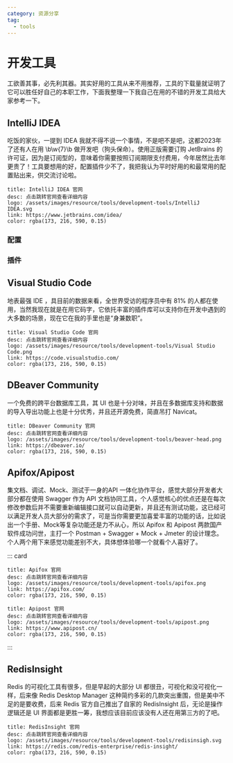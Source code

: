 ```yaml
---
category: 资源分享
tag: 
  - tools
---
```


# 开发工具
工欲善其事，必先利其器。其实好用的工具从来不用推荐，工具的下载量就证明了它可以胜任好自己的本职工作，下面我整理一下我自己在用的不错的开发工具给大家参考一下。

## IntelliJ IDEA

吃饭的家伙，一提到 IDEA 我就不得不说一个事情，不是吧不是吧，这都2023年了还有人在用 \b\w{7}\b 做开发吧（狗头保命）。使用正版需要订购 JetBrains 的许可证，因为是订阅型的，意味着你需要按照订阅期限支付费用，今年居然比去年更贵了！工具要想用的好，配置插件少不了，我把我认为平时好用的和最常用的配置贴出来，供交流讨论啦。

```card
title: IntelliJ IDEA 官网
desc: 点击跳转官网查看详细内容
logo: /assets/images/resource/tools/development-tools/IntelliJ IDEA.svg
link: https://www.jetbrains.com/idea/
color: rgba(173, 216, 590, 0.15)
```
### 配置

### 插件

## Visual Studio Code

地表最强 IDE ，具目前的数据来看，全世界受访的程序员中有 81% 的人都在使用，当然我现在就是在用它码字，它依托丰富的插件库可以支持你在开发中遇到的大多数的场景，现在它在我的手里也是“身兼数职”。

```card
title: Visual Studio Code 官网
desc: 点击跳转官网查看详细内容
logo: /assets/images/resource/tools/development-tools/Visual Studio Code.png
link: https://code.visualstudio.com/
color: rgba(173, 216, 590, 0.15)
```
## DBeaver Community

一个免费的跨平台数据库工具，其 UI 也是十分对味，并且在多数据库支持和数据的导入导出功能上也是十分优秀，并且还开源免费，简直吊打 Navicat。

```card
title: DBeaver Community 官网
desc: 点击跳转官网查看详细内容
logo: /assets/images/resource/tools/development-tools/beaver-head.png
link: https://dbeaver.io/
color: rgba(173, 216, 590, 0.15)
```
## Apifox/Apipost

集文档、调试、Mock、测试于一身的API 一体化协作平台，感觉大部分开发者大部分都在使用 Swagger 作为 API 文档协同工具，个人感觉核心的优点还是在每次修改参数后并不需要重新编辑接口就可以自动更新，并且还有测试功能，这已经可以满足开发人员大部分的需求了，可是当你需要更加喜爱丰富的功能的话，比如说出一个手册、Mock等复杂功能还是力不从心，所以 Apifox 和 Apipost 两款国产软件成功问世，主打一个 Postman + Swagger + Mock + Jmeter 的设计理念。个人两个用下来感觉功能差别不大，具体想体验哪一个就看个人喜好了。

::: card
```card
title: Apifox 官网
desc: 点击跳转官网查看详细内容
logo: /assets/images/resource/tools/development-tools/apifox.png
link: https://apifox.com/
color: rgba(173, 216, 590, 0.15)
```
```card
title: Apipost 官网
desc: 点击跳转官网查看详细内容
logo: /assets/images/resource/tools/development-tools/apipost.png
link: https://www.apipost.cn/
color: rgba(173, 216, 590, 0.15)
```
:::

## RedisInsight

Redis 的可视化工具有很多，但是早起的大部分 UI 都很丑，可视化和没可视化一样，后来像 Redis Desktop Manager 这种简约多彩的几款突出重围，但是美中不足的是要收费，后来 Redis 官方自己推出了自家的 RedisInsight 后，无论是操作逻辑还是 UI 界面都是更胜一筹，我想应该目前应该没有人还在用第三方的了吧。

```card
title: RedisInsight 官网
desc: 点击跳转官网查看详细内容
logo: /assets/images/resource/tools/development-tools/redisinsigh.svg
link: https://redis.com/redis-enterprise/redis-insight/
color: rgba(173, 216, 590, 0.15)
```